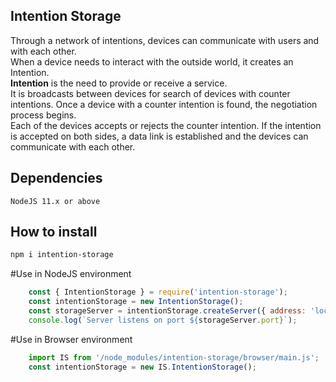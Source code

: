 ## Intention Storage
Through a network of intentions, devices can communicate with users and with each other.  
When a device needs to interact with the outside world, it creates an Intention.  
**Intention** is the need to provide or receive a service.  
It is broadcasts between devices for search of devices with counter intentions.
Once a device with a counter intention is found, the negotiation process begins.  
Each of the devices accepts or rejects the counter intention.
If the intention is accepted on both sides, a data link is established and the devices can communicate with 
each other.

## Dependencies
    NodeJS 11.x or above

## How to install

```sh
npm i intention-storage
```

#Use in NodeJS environment

```javascript
    const { IntentionStorage } = require('intention-storage');
    const intentionStorage = new IntentionStorage();
    const storageServer = intentionStorage.createServer({ address: 'localhost' });
    console.log(`Server listens on port ${storageServer.port}`);   
```

#Use in Browser environment

```javascript
    import IS from '/node_modules/intention-storage/browser/main.js';
    const intentionStorage = new IS.IntentionStorage();   
```
